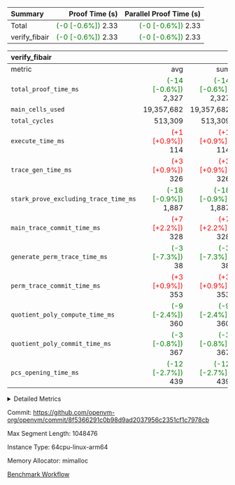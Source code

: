 | Summary | Proof Time (s) | Parallel Proof Time (s) |
|:---|---:|---:|
| Total | <span style='color: green'>(-0 [-0.6%])</span> 2.33 | <span style='color: green'>(-0 [-0.6%])</span> 2.33 |
| verify_fibair | <span style='color: green'>(-0 [-0.6%])</span> 2.33 | <span style='color: green'>(-0 [-0.6%])</span> 2.33 |


| verify_fibair |||||
|:---|---:|---:|---:|---:|
|metric|avg|sum|max|min|
| `total_proof_time_ms ` | <span style='color: green'>(-14 [-0.6%])</span> 2,327 | <span style='color: green'>(-14 [-0.6%])</span> 2,327 | <span style='color: green'>(-14 [-0.6%])</span> 2,327 | <span style='color: green'>(-14 [-0.6%])</span> 2,327 |
| `main_cells_used     ` |  19,357,682 |  19,357,682 |  19,357,682 |  19,357,682 |
| `total_cycles        ` |  513,309 |  513,309 |  513,309 |  513,309 |
| `execute_time_ms     ` | <span style='color: red'>(+1 [+0.9%])</span> 114 | <span style='color: red'>(+1 [+0.9%])</span> 114 | <span style='color: red'>(+1 [+0.9%])</span> 114 | <span style='color: red'>(+1 [+0.9%])</span> 114 |
| `trace_gen_time_ms   ` | <span style='color: red'>(+3 [+0.9%])</span> 326 | <span style='color: red'>(+3 [+0.9%])</span> 326 | <span style='color: red'>(+3 [+0.9%])</span> 326 | <span style='color: red'>(+3 [+0.9%])</span> 326 |
| `stark_prove_excluding_trace_time_ms` | <span style='color: green'>(-18 [-0.9%])</span> 1,887 | <span style='color: green'>(-18 [-0.9%])</span> 1,887 | <span style='color: green'>(-18 [-0.9%])</span> 1,887 | <span style='color: green'>(-18 [-0.9%])</span> 1,887 |
| `main_trace_commit_time_ms` | <span style='color: red'>(+7 [+2.2%])</span> 328 | <span style='color: red'>(+7 [+2.2%])</span> 328 | <span style='color: red'>(+7 [+2.2%])</span> 328 | <span style='color: red'>(+7 [+2.2%])</span> 328 |
| `generate_perm_trace_time_ms` | <span style='color: green'>(-3 [-7.3%])</span> 38 | <span style='color: green'>(-3 [-7.3%])</span> 38 | <span style='color: green'>(-3 [-7.3%])</span> 38 | <span style='color: green'>(-3 [-7.3%])</span> 38 |
| `perm_trace_commit_time_ms` | <span style='color: red'>(+3 [+0.9%])</span> 353 | <span style='color: red'>(+3 [+0.9%])</span> 353 | <span style='color: red'>(+3 [+0.9%])</span> 353 | <span style='color: red'>(+3 [+0.9%])</span> 353 |
| `quotient_poly_compute_time_ms` | <span style='color: green'>(-9 [-2.4%])</span> 360 | <span style='color: green'>(-9 [-2.4%])</span> 360 | <span style='color: green'>(-9 [-2.4%])</span> 360 | <span style='color: green'>(-9 [-2.4%])</span> 360 |
| `quotient_poly_commit_time_ms` | <span style='color: green'>(-3 [-0.8%])</span> 367 | <span style='color: green'>(-3 [-0.8%])</span> 367 | <span style='color: green'>(-3 [-0.8%])</span> 367 | <span style='color: green'>(-3 [-0.8%])</span> 367 |
| `pcs_opening_time_ms ` | <span style='color: green'>(-12 [-2.7%])</span> 439 | <span style='color: green'>(-12 [-2.7%])</span> 439 | <span style='color: green'>(-12 [-2.7%])</span> 439 | <span style='color: green'>(-12 [-2.7%])</span> 439 |



<details>
<summary>Detailed Metrics</summary>

|  | verify_program_compile_ms | total_cells | stark_prove_excluding_trace_time_ms | quotient_poly_compute_time_ms | quotient_poly_commit_time_ms | perm_trace_commit_time_ms | pcs_opening_time_ms | main_trace_commit_time_ms |
| --- | --- | --- | --- | --- | --- | --- | --- |
|  | 4 | 65,536 | 68 | 4 | 13 | 0 | 34 | 16 | 

| air_name | rows | quotient_deg | main_cols | interactions | constraints | cells |
| --- | --- | --- | --- | --- | --- | --- |
| AccessAdapterAir<2> |  | 4 |  | 5 | 12 |  | 
| AccessAdapterAir<4> |  | 4 |  | 5 | 12 |  | 
| AccessAdapterAir<8> |  | 4 |  | 5 | 12 |  | 
| FibonacciAir | 32,768 | 1 | 2 |  | 5 | 65,536 | 
| FriReducedOpeningAir |  | 4 |  | 31 | 53 |  | 
| NativePoseidon2Air<BabyBearParameters>, 1> |  | 4 |  | 176 | 590 |  | 
| PhantomAir |  | 4 |  | 3 | 4 |  | 
| ProgramAir |  | 1 |  | 1 | 4 |  | 
| VariableRangeCheckerAir |  | 1 |  | 1 | 4 |  | 
| VmAirWrapper<BranchNativeAdapterAir, BranchEqualCoreAir<1> |  | 2 |  | 11 | 23 |  | 
| VmAirWrapper<JalNativeAdapterAir, JalCoreAir> |  | 4 |  | 7 | 6 |  | 
| VmAirWrapper<NativeAdapterAir<2, 0>, PublicValuesCoreAir> |  | 4 |  | 11 | 22 |  | 
| VmAirWrapper<NativeAdapterAir<2, 1>, FieldArithmeticCoreAir> |  | 4 |  | 15 | 23 |  | 
| VmAirWrapper<NativeLoadStoreAdapterAir<1>, NativeLoadStoreCoreAir<1> |  | 4 |  | 15 | 20 |  | 
| VmAirWrapper<NativeLoadStoreAdapterAir<4>, NativeLoadStoreCoreAir<4> |  | 4 |  | 15 | 20 |  | 
| VmAirWrapper<NativeVectorizedAdapterAir<4>, FieldExtensionCoreAir> |  | 4 |  | 15 | 23 |  | 
| VmConnectorAir |  | 4 |  | 3 | 8 |  | 
| VolatileBoundaryAir |  | 4 |  | 4 | 16 |  | 

| group | trace_gen_time_ms | total_proof_time_ms | total_cycles | total_cells | stark_prove_excluding_trace_time_ms | quotient_poly_compute_time_ms | quotient_poly_commit_time_ms | perm_trace_commit_time_ms | pcs_opening_time_ms | main_trace_commit_time_ms | main_cells_used | generate_perm_trace_time_ms | execute_time_ms |
| --- | --- | --- | --- | --- | --- | --- | --- | --- | --- | --- | --- | --- | --- |
| verify_fibair | 326 | 2,327 | 513,309 | 50,170,008 | 1,887 | 360 | 367 | 353 | 439 | 328 | 19,357,682 | 38 | 114 | 

| group | air_name | rows | prep_cols | perm_cols | main_cols | cells |
| --- | --- | --- | --- | --- | --- | --- |
| verify_fibair | AccessAdapterAir<2> | 65,536 |  | 16 | 11 | 1,769,472 | 
| verify_fibair | AccessAdapterAir<4> | 32,768 |  | 16 | 13 | 950,272 | 
| verify_fibair | AccessAdapterAir<8> | 128 |  | 16 | 17 | 4,224 | 
| verify_fibair | FriReducedOpeningAir | 1,024 |  | 36 | 26 | 63,488 | 
| verify_fibair | NativePoseidon2Air<BabyBearParameters>, 1> | 16,384 |  | 356 | 399 | 12,369,920 | 
| verify_fibair | PhantomAir | 16,384 |  | 8 | 6 | 229,376 | 
| verify_fibair | ProgramAir | 8,192 |  | 8 | 10 | 147,456 | 
| verify_fibair | VariableRangeCheckerAir | 262,144 | 2 | 8 | 1 | 2,359,296 | 
| verify_fibair | VmAirWrapper<BranchNativeAdapterAir, BranchEqualCoreAir<1> | 131,072 |  | 28 | 23 | 6,684,672 | 
| verify_fibair | VmAirWrapper<JalNativeAdapterAir, JalCoreAir> | 16,384 |  | 12 | 10 | 360,448 | 
| verify_fibair | VmAirWrapper<NativeAdapterAir<2, 1>, FieldArithmeticCoreAir> | 262,144 |  | 20 | 30 | 13,107,200 | 
| verify_fibair | VmAirWrapper<NativeLoadStoreAdapterAir<1>, NativeLoadStoreCoreAir<1> | 131,072 |  | 36 | 25 | 7,995,392 | 
| verify_fibair | VmAirWrapper<NativeLoadStoreAdapterAir<4>, NativeLoadStoreCoreAir<4> | 16,384 |  | 36 | 34 | 1,146,880 | 
| verify_fibair | VmAirWrapper<NativeVectorizedAdapterAir<4>, FieldExtensionCoreAir> | 8,192 |  | 20 | 40 | 491,520 | 
| verify_fibair | VmConnectorAir | 2 | 1 | 8 | 4 | 24 | 
| verify_fibair | VolatileBoundaryAir | 131,072 |  | 8 | 11 | 2,490,368 | 

</details>


Commit: https://github.com/openvm-org/openvm/commit/8f5366291c0b98d9ad2037956c2351cf1c7978cb

Max Segment Length: 1048476

Instance Type: 64cpu-linux-arm64

Memory Allocator: mimalloc

[Benchmark Workflow](https://github.com/openvm-org/openvm/actions/runs/12936807363)
